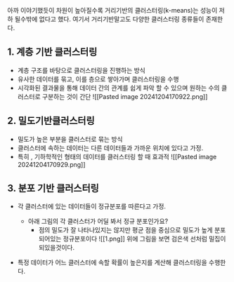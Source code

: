 아까 이야기했듯이 차원이 높아질수록 거리기반의 클러스터링(k-means)는 성능이 저하 될수밖에 없다고 했다.
여기서 거리기반말고도 다양한 클러스터링 종류들이 존재한다. 
## 1. 계층 기반 클러스터링
- 계층 구조를 바탕으로 클러스터링을 진행하는 방식
- 유사한 데이터를 묶고, 이를 층으로 쌓아가며 클러스터링을 수행
- 시각화된 결과물을 통해 데이터 간의 관계를 쉽게 파악 할 수 있으며 원하는 수의 클러스터로 구분하는 것이 간단
![[Pasted image 20241204170922.png]]
## 2. 밀도기반클러스터링
- 밀도가 높은 부분을 클러스터로 묶는 방식
- 클러스터에 속하는 데이터는 다른 데이터들과 가까운 위치에 있다고 가정.
- 특히 , 기하학적인 형태의 데이터를 클러스터링 할 때 효과적
![[Pasted image 20241204170929.png]]
## 3. 분포 기반 클러스터링 
- 각 클러스터에 있는 데이터들이 정규분포를 따른다고 가정.
	- 아래 그림의 각 클러스터가 어딜 봐서 정규 분포인가요?
		- 점의 밀도가 잘 나타나있지는 않지만 평균 점을 중심으로 밀도가 높게 분포되어있는 정규분포이다
![[1.png]] 위에 그림을 보면 검은색 선처럼 밀집이 되있을것이다.

- 특정 데이터가 어느 클러스터에 속할 확률이 높은지를 계산해 클러스터링을 수행한다.